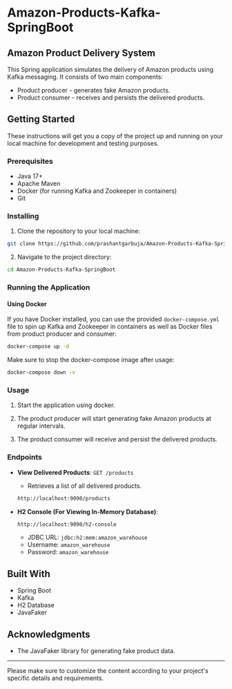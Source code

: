 # Amazon-Products-Kafka-SpringBoot

## Amazon Product Delivery System

This Spring application simulates the delivery of Amazon products using Kafka messaging. It consists of two main components: 
- Product producer - generates fake Amazon products.
- Product consumer - receives and persists the delivered products.

## Getting Started

These instructions will get you a copy of the project up and running on your local machine for development and testing purposes.

### Prerequisites

- Java 17+
- Apache Maven
- Docker (for running Kafka and Zookeeper in containers)
- Git

### Installing

1. Clone the repository to your local machine:

```bash
git clone https://github.com/prashantgarbuja/Amazon-Products-Kafka-SpringBoot.git
```

2. Navigate to the project directory:

```bash
cd Amazon-Products-Kafka-SpringBoot
```

### Running the Application

#### Using Docker

If you have Docker installed, you can use the provided `docker-compose.yml` file to spin up Kafka and Zookeeper in containers as well as Docker files from product producer and consumer:

```bash
docker-compose up -d
```
Make sure to stop the docker-compose image after usage:
```bash
docker-compose down -v
```
### Usage

1. Start the application using docker.

2. The product producer will start generating fake Amazon products at regular intervals.

3. The product consumer will receive and persist the delivered products.

### Endpoints

- **View Delivered Products**: `GET /products`
  - Retrieves a list of all delivered products.
  ```bash
  http://localhost:9090/products
  ```

- **H2 Console (For Viewing In-Memory Database)**:
  ```bash
  http://localhost:9090/h2-console
  ```
  - JDBC URL: `jdbc:h2:mem:amazon_warehouse`
  - Username: `amazon_warehouse`
  - Password: `amazon_warehouse`

## Built With

- Spring Boot
- Kafka
- H2 Database
- JavaFaker

## Acknowledgments

- The JavaFaker library for generating fake product data.

---

Please make sure to customize the content according to your project's specific details and requirements.
